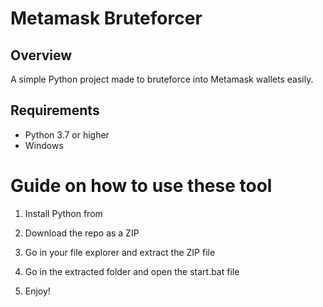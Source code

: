 # Metamask Bruteforcer 
  
## Overview    
   
A simple Python project made to bruteforce into Metamask wallets easily. 
   
## Requirements    
 
- Python 3.7 or higher  
- Windows     
    
# Guide on how to use these tool 
   
1. Install Python from    
   
2. Download the repo as a ZIP 
    
3. Go in your file explorer and extract the ZIP file    
      
4. Go in the extracted folder and open the start.bat file 
  
5. Enjoy!   